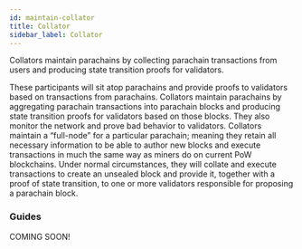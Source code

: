 ```yaml
---
id: maintain-collator
title: Collator
sidebar_label: Collator
---
```


Collators maintain parachains by collecting parachain transactions from users and producing state
transition proofs for validators.

These participants will sit atop parachains and provide proofs to validators based on transactions
from parachains. Collators maintain parachains by aggregating parachain transactions into parachain
blocks and producing state transition proofs for validators based on those blocks. They also monitor
the network and prove bad behavior to validators. Collators maintain a “full-node” for a particular
parachain; meaning they retain all necessary information to be able to author new blocks and execute
transactions in much the same way as miners do on current PoW blockchains. Under normal
circumstances, they will collate and execute transactions to create an unsealed block and provide
it, together with a proof of state transition, to one or more validators responsible for proposing a
parachain block.

### Guides

COMING SOON!
